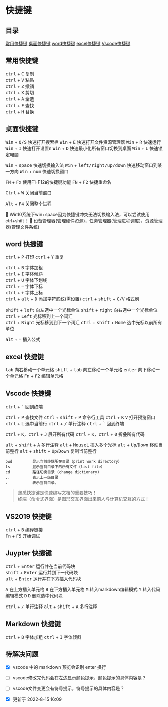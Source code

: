 # 快捷键

## 目录

[常用快捷键](#常用快捷键)
[桌面快捷键](#桌面快捷键)
[word快捷键](#word-快捷键)
[excel快捷键](#excel-快捷键)
[Vscode快捷键](#vscode-快捷键)

## 常用快捷键

<kbd>ctrl</kbd> + <kbd>C</kbd> 复制  
<kbd>ctrl</kbd> + <kbd>V</kbd> 粘贴  
<kbd>ctrl</kbd> + <kbd>Z</kbd> 撤销  
<kbd>ctrl</kbd> + <kbd>X</kbd> 剪切  
<kbd>ctrl</kbd> + <kbd>A</kbd> 全选  
<kbd>ctrl</kbd> + <kbd>F</kbd> 查找  
<kbd>ctrl</kbd> + <kbd>H</kbd> 替换

## 桌面快捷键

<kbd>Win</kbd> + <kbd>Q/S</kbd> 快速打开搜索栏
<kbd>Win</kbd> + <kbd>E</kbd> 快速打开文件资源管理器
<kbd>Win</kbd> + <kbd>R</kbd> 快速运行
<kbd>Win</kbd> + <kbd>I</kbd> 快速打开设置n
<kbd>Win</kbd> + <kbd>D</kbd> 快速最小化所有窗口切换到桌面
<kbd>Win</kbd> + <kbd>L</kbd> 快速锁定电脑

<kbd>Win</kbd> + <kbd>space</kbd> 快速切换输入法
<kbd>Win</kbd> + <kbd>left/right/up/down</kbd> 快速移动窗口到某一方向
<kbd>Win</kbd> + <kbd>num</kbd> 快速切换窗口

<kbd>FN</kbd> + <kbd>Fx</kbd> 使用F1-F12的快捷键功能
<kbd>FN</kbd> + <kbd>F2</kbd> 快捷重命名

<kbd>Ctrl</kbd> + <kbd>W</kbd> 关闭当前窗口

<kbd>Alt</kbd> + <kbd>F4</kbd> 关闭整个进程

:memo: Win10系统下win+space因为快捷键冲突无法切换输入法，可以尝试使用ctrl+shift！
:memo: 设备管理器(管理硬件资源)，任务管理器(管理进程调度)，资源管理器(管理文件系统)

## word 快捷键

<kbd>ctrl</kbd> + <kbd>P</kbd> 打印
<kbd>ctrl</kbd> + <kbd>Y</kbd> 重复

<kbd>ctrl</kbd> + <kbd>B</kbd> 字体加粗  
<kbd>ctrl</kbd> + <kbd>I</kbd> 字体倾斜  
<kbd>ctrl</kbd> + <kbd>U</kbd> 字体下划线  
<kbd>ctrl</kbd> + <kbd>=</kbd> 字体下标  
<kbd>ctrl</kbd> + <kbd>+</kbd> 字体上标  
<kbd>ctrl</kbd> + <kbd>alt</kbd> + <kbd>D</kbd> 添加字符底纹(需设置)
<kbd>ctrl</kbd> + <kbd>shift</kbd> + <kbd>C/V</kbd> 格式刷  

<kbd>shift</kbd> + <kbd>left</kbd> 向左选中一个光标单位
<kbd>shift</kbd> + <kbd>right</kbd> 向右选中一个光标单位
<kbd>ctrl</kbd> + <kbd>Left</kbd> 光标移到上一个词汇  
<kbd>ctrl</kbd> + <kbd>Right</kbd> 光标移到到下一个词汇
<kbd>ctrl</kbd> + <kbd>shift</kbd> + <kbd>Home</kbd> 选中光标以前所有单位

<kbd>alt</kbd> + <kbd>=</kbd> 插入公式  

## excel 快捷键

<kbd>tab</kbd> 向右移动一个单元格
<kbd>shift</kbd> + <kbd>tab</kbd> 向左移动一个单元格
<kbd>enter</kbd> 向下移动一个单元格
<kbd>Fn</kbd> + <kbd>F2</kbd> 编辑单元格

## Vscode 快捷键

<kbd>ctrl</kbd> + <kbd>`</kbd> 回到终端

<kbd>ctrl</kbd> + <kbd>P</kbd> 查找文件
<kbd>ctrl</kbd> + <kbd>shift</kbd> + <kbd>P</kbd> 命令行工具
<kbd>ctrl</kbd> + <kbd>K</kbd> <kbd>V</kbd> 打开预览窗口
<kbd>ctrl</kbd> + <kbd>L</kbd> 选中当前行
<kbd>ctrl</kbd> + <kbd>/</kbd> 单行注释
<kbd>ctrl</kbd> + <kbd>`</kbd> 回到终端

<kbd>ctrl</kbd> + <kbd>K</kbd>，<kbd>ctrl</kbd> + <kbd>J</kbd> 展开所有代码
<kbd>ctrl</kbd> + <kbd>K</kbd>，<kbd>ctrl</kbd> + <kbd>0</kbd> 折叠所有代码

<kbd>alt</kbd> + <kbd>shift</kbd> + <kbd>A</kbd> 多行注释
<kbd>alt</kbd> + <kbd>MouseL</kbd> 插入多个光标
<kbd>alt</kbd> + <kbd>Up</kbd>/<kbd>Down</kbd> 移动当前整行
<kbd>alt</kbd> + <kbd>shift</kbd> + <kbd>Up</kbd>/<kbd>Down</kbd> 复制当前整行

``` shell
pwd         显示当前终端所在目录（print work directory）
ls          显示当前目录下的所有文件（list file） 
cd          路径切换目录 (change dictionary)
..          表示上一级目录 
.           表示当前目录。  
```
  
> 熟悉快捷键是快速编写文档的重要技巧！  
> 终端（命令式界面）是图形交互界面出来前人与计算机交互的方式！

## VS2019 快捷键

<kbd>ctrl</kbd> + <kbd>B</kbd> 编译链接  
<kbd>Fn</kbd> + <kbd>F5</kbd> 开始调试  

## Juypter 快捷键

<kbd>ctrl</kbd> + <kbd>Enter</kbd> 运行并在当前代码块  
<kbd>shift</kbd> + <kbd>Enter</kbd> 运行并到下一代码块  
<kbd>alt</kbd> + <kbd>Enter</kbd> 运行并在下方插入代码块  

<kbd>A</kbd> 在上方插入单元格
<kbd>B</kbd> 在下方插入单元格
<kbd>M</kbd> 转入markdown编辑模式
<kbd>Y</kbd>   转入代码编辑模式
<kbd>D</kbd> <kbd>D</kbd> 删除选中代码块  

<kbd>ctrl</kbd> + <kbd>/</kbd> 单行注释
<kbd>alt</kbd> + <kbd>shift</kbd> + <kbd>A</kbd> 多行注释

## Markdown 快捷键

<kbd>ctrl</kbd> + <kbd>B</kbd> 字体加粗
<kbd>ctrl</kbd> + <kbd>I</kbd> 字体倾斜

## 待解决问题

- [x] vscode 中的 markdown 预览会识别 enter 换行
- [ ] vscode修改完代码会在左边显示颜色提示，颜色提示的具体内容是？
- [ ] vscode文件变更会有符号提示，符号提示的具体内容是？

- [x] 更新于 2022-8-15 16:09
